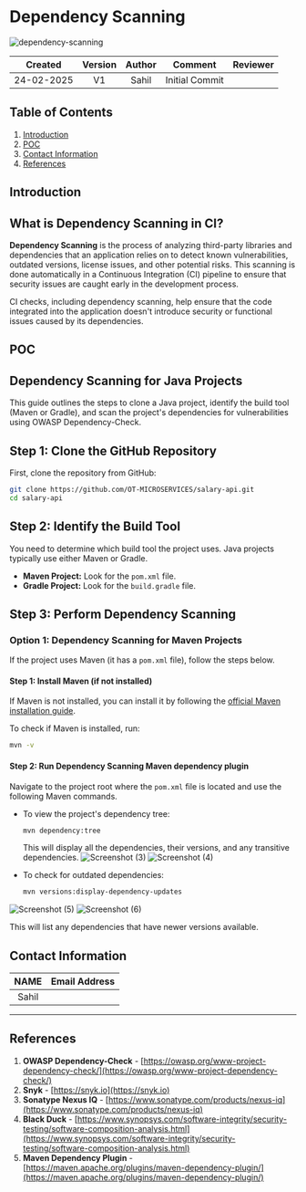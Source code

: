 # Dependency Scanning

![dependency-scanning](https://github.com/user-attachments/assets/4220ebf9-ff06-4651-a8f4-5a723fb8135d)

| **Created**     | **Version**   | **Author** | **Comment**       | **Reviewer**      |
|:----------------:|:-------------:|:-----------:|:------------------:|:-----------------:|
| 24-02-2025       | V1            | Sahil        | Initial Commit   |                   |

## Table of Contents


1. [Introduction](#introduction)
2. [POC](#poc)
3. [Contact Information](#contact-information)
4. [References](#references)


## Introduction


## What is Dependency Scanning in CI?

**Dependency Scanning** is the process of analyzing third-party libraries and dependencies that an application relies on to detect known vulnerabilities, outdated versions, license issues, and other potential risks. This scanning is done automatically in a Continuous Integration (CI) pipeline to ensure that security issues are caught early in the development process.

CI checks, including dependency scanning, help ensure that the code integrated into the application doesn't introduce security or functional issues caused by its dependencies.

## POC


## Dependency Scanning for Java Projects

This guide outlines the steps to clone a Java project, identify the build tool (Maven or Gradle), and scan the project's dependencies for vulnerabilities using OWASP Dependency-Check.

## Step 1: Clone the GitHub Repository

First, clone the repository from GitHub:



```bash
git clone https://github.com/OT-MICROSERVICES/salary-api.git
cd salary-api
```

## Step 2: Identify the Build Tool

You need to determine which build tool the project uses. Java projects typically use either Maven or Gradle.

- **Maven Project:** Look for the `pom.xml` file.
- **Gradle Project:** Look for the `build.gradle` file.

## Step 3: Perform Dependency Scanning

### Option 1: Dependency Scanning for Maven Projects

If the project uses Maven (it has a `pom.xml` file), follow the steps below.

#### Step 1: Install Maven (if not installed)

If Maven is not installed, you can install it by following the [official Maven installation guide](https://maven.apache.org/install.html).

To check if Maven is installed, run:

```bash
mvn -v
```

#### Step 2: Run Dependency Scanning Maven dependency plugin

Navigate to the project root where the `pom.xml` file is located and use the following Maven commands.

- To view the project's dependency tree:

  ```bash
  mvn dependency:tree
  ```

  This will display all the dependencies, their versions, and any transitive dependencies.
![Screenshot (3)](https://github.com/user-attachments/assets/c0996808-0440-4926-9344-2c4e207ef805)
![Screenshot (4)](https://github.com/user-attachments/assets/c5a7216d-0609-465c-b945-2ad76e70d5b5)

- To check for outdated dependencies:

  ```bash
  mvn versions:display-dependency-updates
  ```
![Screenshot (5)](https://github.com/user-attachments/assets/bc0133f3-a303-4eb2-ae7e-d86f162faafe)
![Screenshot (6)](https://github.com/user-attachments/assets/453e12d2-e2a1-4278-af7c-54292da7f0eb)

  This will list any dependencies that have newer versions available.




## Contact Information

|    NAME           |   Email Address                       |
|:-----------------:|:-------------------------------------:|
|Sahil  | 

---


## References

1. **OWASP Dependency-Check** - [https://owasp.org/www-project-dependency-check/](https://owasp.org/www-project-dependency-check/)
2. **Snyk** - [https://snyk.io](https://snyk.io)
3. **Sonatype Nexus IQ** - [https://www.sonatype.com/products/nexus-iq](https://www.sonatype.com/products/nexus-iq)
4. **Black Duck** - [https://www.synopsys.com/software-integrity/security-testing/software-composition-analysis.html](https://www.synopsys.com/software-integrity/security-testing/software-composition-analysis.html)
5. **Maven Dependency Plugin** - [https://maven.apache.org/plugins/maven-dependency-plugin/](https://maven.apache.org/plugins/maven-dependency-plugin/)
